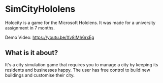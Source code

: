 # SimCityHololens

Holocity is a game for the Microsoft Hololens.
It was made for a university assignment in 7 months.

Demo Video: https://youtu.be/Xv8IMh6rxEg

## What is it about?
It's a city simulation game that requires you to manage a city by keeping its residents and businesses happy.
The user has free control to build new buildings and customise their city.
